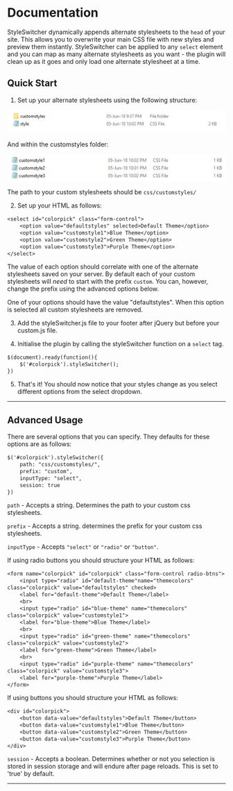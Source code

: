 # Documentation

StyleSwitcher dynamically appends alternate stylesheets to the `head` of your site. This allows you to overwrite your main CSS file with new styles and preview them instantly. StyleSwitcher can be applied to any `select` element and you can map as many alternate stylesheets as you want - the plugin will clean up as it goes and only load one alternate stylesheet at a time.

## Quick Start

1. Set up your alternate stylesheets using the following structure:

![](https://github.com/bloycey/styleSwitcher/blob/master/img/css-structure-1.JPG)

And within the customstyles folder:

![](https://github.com/bloycey/styleSwitcher/blob/master/img/css-structure-2.JPG)

The path to your custom stylesheets should be `css/customstyles/`

2. Set up your HTML as follows:

```
<select id="colorpick" class="form-control">
    <option value="defaultstyles" selected>Default Theme</option>
    <option value="customstyle1">Blue Theme</option>
    <option value="customstyle2">Green Theme</option>
    <option value="customstyle3">Purple Theme</option>
</select>
```

The value of each option should correlate with one of the alternate stylesheets saved on your server. By default each of your custom stylesheets will _need_ to start with the prefix `custom`. You can, however, change the prefix using the advanced options below.

One of your options should have the value "defaultstyles". When this option is selected all custom stylesheets are removed.

3. Add the styleSwitcher.js file to your footer after jQuery but before your custom.js file.

4. Initialise the plugin by calling the styleSwitcher function on a `select` tag.

```
$(document).ready(function(){
    $('#colorpick').styleSwitcher();
})
```

5. That's it! You should now notice that your styles change as you select different options from the select dropdown.

---

## Advanced Usage

There are several options that you can specify. They defaults for these options are as follows:

```
$('#colorpick').styleSwitcher({
    path: "css/customstyles/",
    prefix: "custom",
    inputType: "select",
    session: true
})

```

`path` - Accepts a string. Determines the path to your custom css stylesheets.

`prefix` - Accepts a string. determines the prefix for your custom css stylesheets.

`inputType` - Accepts `"select"` or `"radio"` or `"button"`.

If using radio buttons you should structure your HTML as follows:

```
<form name="colorpick" id="colorpick" class="form-control radio-btns">
    <input type="radio" id="default-theme"name="themecolors" class="colorpick" value="defaultstyles" checked>
    <label for="default-theme">Default Theme</label>
    <br>
    <input type="radio" id="blue-theme" name="themecolors" class="colorpick" value="customstyle1">
    <label for="blue-theme">Blue Theme</label>
    <br>
    <input type="radio" id="green-theme" name="themecolors" class="colorpick" value="customstyle2">
    <label for="green-theme">Green Theme</label>
    <br>
    <input type="radio" id="purple-theme" name="themecolors" class="colorpick" value="customstyle3">
    <label for="purple-theme">Purple Theme</label>
</form>
```

If using buttons you should structure your HTML as follows:

```
<div id="colorpick">
    <button data-value="defaultstyles">Default Theme</button>
    <button data-value="customstyle1">Blue Theme</button>
    <button data-value="customstyle2">Green Theme</button>
    <button data-value="customstyle3">Purple Theme</button>
</div>

```

`session` - Accepts a boolean. Determines whether or not you selection is stored in session storage and will endure after page reloads. This is set to 'true' by default.

---
